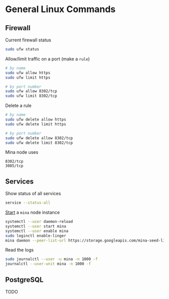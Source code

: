 # General Linux Commands

## Firewall

Current firewall status

```sh
sudo ufw status
```

Allow/limit traffic on a port (make a `rule`)

```sh
# by name
sudo ufw allow https
sudo ufw limit https

# by port number
sudo ufw allow 8302/tcp
sudo ufw limit 8302/tcp
```

Delete a rule

```sh
# by name
sudo ufw delete allow https
sudo ufw delete limit https

# by port number
sudo ufw delete allow 8302/tcp
sudo ufw delete limit 8302/tcp
```

Mina node uses

```
8302/tcp
3085/tcp
```

## Services

Show status of all services

```sh
service --status-all
```

[Start](../scripts/mina_start.sh) a `mina` node instance

```sh
systemctl --user daemon-reload
systemctl --user start mina
systemctl --user enable mina
sudo loginctl enable-linger
mina daemon --peer-list-url https://storage.googleapis.com/mina-seed-lists/mainnet_seeds.txt
```

Read the logs

```sh
sudo journalctl --user -u mina -n 1000 -f
journalctl --user-unit mina -n 1000 -f
```

## PostgreSQL

TODO
